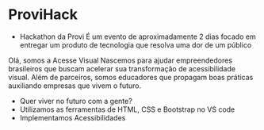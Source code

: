 # ProviHack
- Hackathon da Provi
 É um evento de aproximadamente 2 dias focado em entregar um produto de tecnologia que resolva uma dor de um público

 Olá, somos a Acesse Visual 
Nascemos para ajudar empreendedores brasileiros que buscam acelerar sua transformação de acessibilidade visual. Além de parceiros, somos educadores que propagam boas práticas auxiliando empresas que vivem o futuro.

- Quer viver no futuro com a gente? 
- Utilizamos as ferramentas de HTML, CSS e Bootstrap no VS code
- Implementamos Acessibilidades
